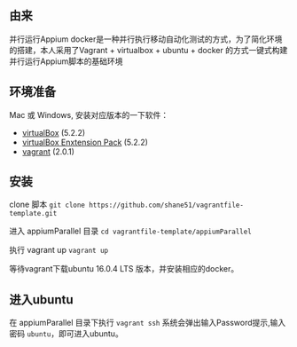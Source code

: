 
## 由来
并行运行Appium docker是一种并行执行移动自动化测试的方式，为了简化环境的搭建，本人采用了Vagrant + virtualbox + ubuntu + docker 的方式一键式构建并行运行Appium脚本的基础环境
## 环境准备
Mac 或 Windows, 安装对应版本的一下软件：
-  [virtualBox](https://www.virtualbox.org/) (5.2.2)
-  [virtualBox Enxtension Pack](https://www.virtualbox.org/wiki/Downloads) (5.2.2)
-  [vagrant](https://www.vagrantup.com/downloads.html) (2.0.1)

## 安装
clone 脚本
`git clone https://github.com/shane51/vagrantfile-template.git`

进入 appiumParallel 目录
`cd vagrantfile-template/appiumParallel`

执行 vagrant up
`vagrant up`

等待vagrant下载ubuntu 16.0.4 LTS 版本，并安装相应的docker。

## 进入ubuntu
在 appiumParallel 目录下执行
`vagrant ssh`
系统会弹出输入Password提示,输入密码 `ubuntu`，即可进入ubuntu。

